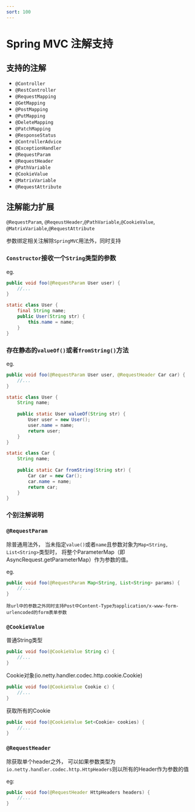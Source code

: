 ```yaml
---
sort: 100
---
```


# Spring MVC 注解支持

## 支持的注解

- `@Controller`
- `@RestController`
- `@RequestMapping`
- `@GetMapping`
- `@PostMapping`
- `@PutMapping`
- `@DeleteMapping`
- `@PatchMapping`
- `@ResponseStatus`
- `@ControllerAdvice`
- `@ExceptionHandler`
- `@RequestParam`
- `@RequestHeader`
- `@PathVariable`
- `@CookieValue`
- `@MatrixVariable`
- `@RequestAttribute`

## 注解能力扩展

`@RequestParam`, `@ReqeustHeader`,`@PathVariable`,`@CookieValue`, `@MatrixVariable`,`@RequestAttribute`

参数绑定相关注解除`SpringMVC`用法外，同时支持

### `Constructor`接收一个`String`类型的参数

eg.

```java
public void foo(@RequestParam User user) {
    //...
}

static class User {
    final String name;
    public User(String str) {
        this.name = name;
    }
}
```

### 存在静态的`valueOf()`或者`fromString()`方法

eg.

```java
public void foo(@RequestParam User user, @RequestHeader Car car) {
    //...
}

static class User {
    String name;
    
    public static User valueOf(String str) {
        User user = new User();
        user.name = name;
        return user;
    }
}

static class Car {
    String name;
    
    public static Car fromString(String str) {
        Car car = new Car();
        car.name = name;
        return car;
    }
}
```

### 个别注解说明

### `@RequestParam`

除普通用法外， 当未指定`value()`或者`name`且参数对象为`Map<String, List<String>`类型时， 将整个ParameterMap（即AsyncRequest.getParameterMap）作为参数的值。

eg.

```java
public void foo(@RequestParam Map<String, List<String> params) {
    //...
}
```

```note
除url中的参数之外同时支持Post中Content-Type为application/x-www-form-urlencoded的form表单参数
```

### `@CookieValue`

普通String类型

```java
public void foo(@CookieValue String c) {
    //...
}
```

Cookie对象(io.netty.handler.codec.http.cookie.Cookie)

```java
public void foo(@CookieValue Cookie c) {
    //...
}
```

获取所有的Cookie

```java
public void foo(@CookieValue Set<Cookie> cookies) {
    //...
}
```

### `@RequestHeader`

除获取单个header之外， 可以如果参数类型为`io.netty.handler.codec.http.HttpHeaders`则以所有的Header作为参数的值

eg:

```java
public void foo(@RequestHeader HttpHeaders headers) {
    //...
}
```